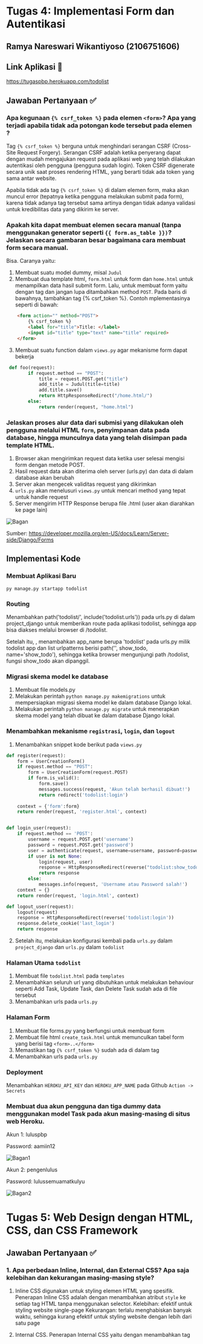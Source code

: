 # Tugas 4: Implementasi Form dan Autentikasi

## Ramya Nareswari Wikantiyoso (2106751606)

## Link Aplikasi 🔗
https://tugaspbp.herokuapp.com/todolist

## Jawaban Pertanyaan ✅
### Apa kegunaan `{% csrf_token %}` pada elemen `<form>`? Apa yang terjadi apabila tidak ada potongan kode tersebut pada elemen <form>?
Tag `{% csrf_token %}` berguna untuk menghindari serangan CSRF (Cross-Site Request Forgery). Serangan CSRF adalah ketika penyerang dapat dengan mudah mengajukan request pada aplikasi web yang telah dilakukan autentikasi oleh pengguna (pengguna sudah login). Token CSRF digenerate secara unik saat proses rendering HTML, yang berarti tidak ada token yang sama antar website. 

Apabila tidak ada tag `{% csrf_token %}` di dalam elemen form, maka akan muncul error (tepatnya ketika pengguna melakukan submit pada form), karena tidak adanya tag tersebut sama artinya dengan tidak adanya validasi untuk kredibilitas data yang dikirim ke server.

### Apakah kita dapat membuat elemen secara manual (tanpa menggunakan generator seperti  `{{ form.as_table }})`? Jelaskan secara gambaran besar bagaimana cara membuat form secara manual.
Bisa. Caranya yaitu:
1. Membuat suatu model dummy, misal `Judul`
2. Membuat dua template html, `form.html` untuk form dan `home.html` untuk menampilkan data hasil submit form. Lalu, untuk membuat form yaitu dengan tag <form> dan jangan lupa ditambahkan method `POST`. Pada baris di bawahnya, tambahkan tag {% csrf_token %}. Contoh mplementasinya seperti di bawah:
```html
    <form action="" method="POST">
        {% csrf_token %}
        <label for="title">Title: </label>
        <input id="title" type="text" name="title" required>
    </form>
```
3. Membuat suatu function dalam `views.py` agar mekanisme form dapat bekerja
```python
 def foo(request):
        if request.method == "POST":
            title = request.POST.get("title")
            add_title = Judul(title=title)
            add.title.save()
            return HttpResponseRedirect("/home.html/")
        else:
            return render(request, "home.html")
```


### Jelaskan proses alur data dari submisi yang dilakukan oleh pengguna melalui HTML `form`, penyimpanan data pada database, hingga munculnya data yang telah disimpan pada template HTML.
1. Browser akan mengirimkan request data ketika user selesai mengisi form dengan metode POST. 
2. Hasil request data akan diterima oleh server (urls.py) dan data di dalam database akan berubah
3. Server akan mengecek validitas request yang dikirimkan
4. `urls.py` akan menelusuri `views.py` untuk mencari method yang tepat untuk handle request
5. Server mengirim HTTP Response berupa file .html (user akan diarahkan ke page lain)

![Bagan](https://github.com/ramyanareswari/TUGAS-2-PBP/blob/main/todolist/Form.png)

Sumber: https://developer.mozilla.org/en-US/docs/Learn/Server-side/Django/Forms

## Implementasi Kode
### Membuat Aplikasi Baru
`py manage.py startapp todolist`

### Routing
Menambahkan path('todolist/', include('todolist.urls')) pada urls.py di dalam project_django untuk memberikan route pada aplikasi todolist, sehingga app bisa diakses melalui browser di /todolist. 

Setelah itu, , menambahkan app_name berupa 'todolist' pada urls.py milik todolist app dan list urlpatterns berisi path('', show_todo, name='show_todo'), sehingga ketika browser mengunjungi path /todolist, fungsi show_todo akan dipanggil.

### Migrasi skema model ke database
1. Membuat file models.py
2. Melakukan perintah `python manage.py makemigrations` untuk mempersiapkan migrasi skema model ke dalam database Django lokal.
3. Melakukan perintah `python manage.py migrate` untuk menerapkan skema model yang telah dibuat ke dalam database Django lokal.

### Menambahkan mekanisme `registrasi`, `login`, dan `logout`
1. Menambahkan snippet kode berikut pada `views.py`
```python
def register(request):
    form = UserCreationForm()
    if request.method == "POST":
        form = UserCreationForm(request.POST)
        if form.is_valid():
            form.save()
            messages.success(request, 'Akun telah berhasil dibuat!')
            return redirect('todolist:login')
    
    context = {'form':form}
    return render(request, 'register.html', context)


def login_user(request):
    if request.method == 'POST':
        username = request.POST.get('username')
        password = request.POST.get('password')
        user = authenticate(request, username=username, password=password)
        if user is not None:
            login(request, user)
            response = HttpResponseRedirect(reverse("todolist:show_todolist")
            return response
        else:
            messages.info(request, 'Username atau Password salah!')
    context = {}
    return render(request, 'login.html', context)

def logout_user(request):
    logout(request)
    response = HttpResponseRedirect(reverse('todolist:login'))
    response.delete_cookie('last_login')
    return response
```
2. Setelah itu, melakukan konfigurasi kembali pada `urls.py` dalam `project_django` dan `urls.py` dalam `todolist`

### Halaman Utama `todolist`
1. Membuat file `todolist.html` pada `templates`
2. Menambahkan seluruh url yang dibutuhkan untuk melakukan behaviour seperti Add Task, Update Task, dan Delete Task sudah ada di file tersebut
3. Menambahkan urls pada `urls.py`

### Halaman Form
1. Membuat file forms.py yang berfungsi untuk membuat form
2. Membuat file html `create_task.html` untuk memunculkan tabel form yang berisi tag `<form>..</form>`
3. Memastikan tag `{% csrf_token %}` sudah ada di dalam tag <form>
4. Menambahkan urls pada `urls.py`

### Deployment
Menambahkan `HEROKU_API_KEY` dan `HEROKU_APP_NAME` pada Github `Action -> Secrets`

### Membuat dua akun pengguna dan tiga dummy data menggunakan model Task pada akun masing-masing di situs web Heroku.
Akun 1: luluspbp

Password: aamiin12

![Bagan1](https://github.com/ramyanareswari/TUGAS-2-PBP/blob/main/todolist/Akun1.png)

Akun 2: pengenlulus

Password: lulussemuamatkulyu

![Bagan2](https://github.com/ramyanareswari/TUGAS-2-PBP/blob/main/todolist/Akun2.png)

# Tugas 5: Web Design dengan HTML, CSS, dan CSS Framework

## Jawaban Pertanyaan ✅
### 1. Apa perbedaan Inline, Internal, dan External CSS? Apa saja kelebihan dan kekurangan masing-masing style?
1. Inline CSS digunakan untuk styling elemen HTML yang spesifik. Penerapan Inline CSS adalah dengan menambahkan atribut `style` ke setiap tag HTML  tanpa menggunakan selector.
Kelebihan: efektif untuk styling website single-page
Kekurangan: terlalu menghabiskan banyak waktu, sehingga kurang efektif untuk styling website dengan lebih dari satu page

2. Internal CSS. Penerapan Internal CSS yaitu dengan menambahkan tag <style> pada section `<head>`.
Kelebihan: efektif untuk styling website single-page
Kekurangan: karena code untuk style ditambahkan ke file HTML, maka waktu loading page website akan bertambah

3. External CSS adalah CSS file yang terpisah dari file HTML. File tersebut memiliki ekstensi `.css`. Penerapan External CSS yaitu menghubungkan file `.css` dengan file HTML, dengan cara menambahkan elemen `<link>` pada section `<head>`
Kelebihan:
a. Satu file `.css` dapat dihubungkan dengan beberapa file HTML
b. File HTML akan lebih rapi serta loading page website akan lebih cepat
Kekurangan:
a. Page website yang dibuat tidak akan ter-render dengan baik sebelum file CSS external diload

### 2. Jelaskan tag HTML5 yang kamu ketahui
1. `<p>` dan `</p>`. Tag tersebut merupakan tag untuk membuat paragraph
2. `<title>`. Tag tersebut berguna untuk menampilkan judul halaman website pada tab browser
3. `<a>`. Tag tersebut adalah tag anchor, yang berfungsi sebagai hyperlink untuk mengarahkan pengguna ke tempat lain seperti URL di luar website
4. `<h1>`, `<h2>`, `<h3>`, dst merupakan heading tags. Tag tersebut berfungsi untuk menampilkan heading dengan berbagai ukuran
5. `<br>` tag berfungsi untuk membuat line break
6. `<html>` tag berfungsi untuk membuat sebuah HTML document
7. `<div>` tag berfungsi untuk mengelompokkan elemen atau tag menjadi suatu grup berisi blok konten. Tag ini juga berfungsi mendefinisikan class dan ID pada CSS sehingga blok konten ini nantinya dapat distyling menggunakan external CSS
8.  `<form>` tag berfungsi untuk membuat sebuah form dari input pengguna
9. `<td>` tag is used to designate a cell (table data) within a table containing data

### 3. Jelaskan tipe-tipe CSS selector yang kamu ketahui
CSS Selector digunakan untuk memilih elemen HTML yang akan diberikan style, berdasarkan elemen tags, id, class, attribute, dll.

Contoh CSS selector:
1. *Universal Selector* berfungsi untuk memilih seluruh elemen pada scope tertentu. Contoh:
```css
*{
    padding: 0;
    margin: 0;
}
```
Snippet code tersebut berfungsi untuk mereset padding dan margin bawaan browser, sehingga seluruh elemen HTML menjadi tidak memiliki padding dan margin.

2. *Class Selector* berfungsi untuk memilih elemen berdasarkan nama class dari elemen tersebut. Sebuah elemen HTML bisa memiliki satu atau lebih class. Selector ini ditandai dengan tanda titik di depannya. Contoh:
```css
.text-white {
    color: white;
}
```
Lalu di dalam file HTML dibuat elemen yang memiliki class text-white, contohnya:
```html
<html>
    ...
    <div class="text-white">
        <p>My first name is Ramya.</p>
    </div>

    <h2>Contoh text</h2>
    ...
</html>
```
Hasilnya adalah elemen `<p>` di dalam class elemen `<div>` yang terdapat class text-white akan berubah menjadi warna putih, sedangkan `<h2>` tidak akan berubah warna

3. *Type atau Tag Selector*, berfungsi untuk memilih atau memberi penanda pada elemen berdasarkan nama tag. Contohnya adalah:
```css
h1 {
    color: blue;
}
```
Lalu di dalam file HTMl dibuat suatu elemen
```html
<html>
    ...
    <div>
        <h1>Greetings!</h1>
        <h1>Welcome!</h1>
        <p>My first name is Ramya.</p>
    </div>
    ...
</html>
```
Maka hasilnya adalah seluruh elemen dengan tag `<h1>` warnanya akan berubah menjadi biru

4. *Id Selector* berfungsi untuk memilih elemen HTML berdasarkan nama ID. Selector ini mirip dengan selector class, tetapi hanya bisa diterapkan pada  satu elemen saja. Selector ini ditandai dengan tanda '#' di depannya
Contoh:
```css
#name {
  background-color: yellow;
}
```
Lalu di dalam file HTMl dibuat elemen yang memiliki ID name, contohnya sebagai berikut:
```html
<html>
    ...
    <div>
        <p id="name">My first name is Ramya.</p>
    </div>
    ...
</html>
```
Maka, hasilnya adalah elemen `<p>` memiliki background kuning.

5. *Pseudo Selector*, berfungsi untuk mengatur state pada sebuah elemen. Misalnya adalah ketika suatu card dihover, akan muncul efek sedikit ter-zoom pada card tersebut. Salah satu pseudo-class selector yang paling umum digunakan adalah `:hover`.

## Implementasi Kode
### 1. Konfigurasi `base.html`
Sebelum bisa memanfaatkan Bootstrap, harus menghubungkan proyek yang dibuat dan framework Bootstrap dengan cara menambahkan CDN Bootstrap pada elemen `<head>` dan elemen `<body>` pada `base.html`. Pada aplikasi `todolist` ini juga menggunakan external CSS, sehingga harus menambahkan link file CSS pada elemen `<head>`. Selain itu, ditambahkan juga link font external agar font default Bootstrap dapat tertimpa. Implementasinya adalah sebagai berikut:
```html
<head>
  <meta charset="UTF-8">
  <meta name="viewport" content="width=device-width, initial-scale=1.0">
  <link rel="stylesheet" type="text/css" href="{% static 'css/style.css' %}">
  {% block meta %}
  {% endblock meta %}
  <link href="https://cdn.jsdelivr.net/npm/bootstrap@5.0.2/dist/css/bootstrap.min.css" rel="stylesheet" integrity="sha384-EVSTQN3/azprG1Anm3QDgpJLIm9Nao0Yz1ztcQTwFspd3yD65VohhpuuCOmLASjC" crossorigin="anonymous">
  <link href='https://fonts.googleapis.com/css?family=Rubik' rel='stylesheet'>
</head>
```

### 2. Kustomisasi templat untuk halaman `login`, `register`, `create_task`
- Membuat Navbar
Pada app ini, navbar dibuat pada `header.html` dengan memanfaatkan Bootstrap5

- Halaman login, register.
Agar navbar dapat muncul di kedua halaman tersebut, harus ditambahkan `{% include 'header.html' %}` di dalam `{% block content %}`

Styling kedua halaman tersebut tidak jauh berbeda karena sama-sama memanfaatkan `<form>`.

### 3. Kustomisasi templat halaman `todolist` dan `create_task`.
- Menambahkan `{% include 'header.html' %}` agar navbar muncul

- Pada `todolist.html`, *looping* dilakukan di dalam container, sehingga setiap data ditambahkan, akan muncul card di dalam container tersebut. Card dapat muncul dengan memanfaatkan `class card` dari bootstrap.

- Form yang dibuat pada `forms.py` dimunculkan dengan menambahkan   `{{ task_form.as_p }}` pada `create_task.html`

### 3. Membuat page menjadi responsive
Webpage Todolist ini memanfaatkan framework Bootstrap agar tampilan menjadi responsive. 

### Referensi
https://www.w3schools.com/cssref/css_selectors.asp